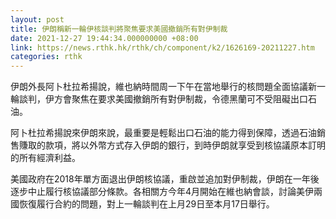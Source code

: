 ```yaml
---
layout: post
title: 伊朗稱新一輪伊核談判將聚焦要求美國撤銷所有對伊制裁
date: 2021-12-27 19:44:34.000000000 +08:00
link: https://news.rthk.hk/rthk/ch/component/k2/1626169-20211227.htm
categories: rthk
---
```


伊朗外長阿卜杜拉希揚說，維也納時間周一下午在當地舉行的核問題全面協議新一輪談判，伊方會聚焦在要求美國撤銷所有對伊制裁，令德黑蘭可不受阻礙出口石油。

阿卜杜拉希揚說來伊朗來說，最重要是輕鬆出口石油的能力得到保障，透過石油銷售賺取的款項，將以外幣方式存入伊朗的銀行，到時伊朗就享受到核協議原本訂明的所有經濟利益。

美國政府在2018年單方面退出伊朗核協議，重啟並追加對伊制裁，伊朗在一年後逐步中止履行核協議部分條款。各相關方今年4月開始在維也納會談，討論美伊兩國恢復履行合約的問題，對上一輪談判在上月29日至本月17日舉行。
